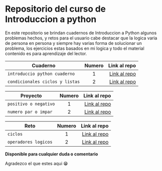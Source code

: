 # Repositorio del curso de Introduccion a python

En este repositorio se brindan cuadernos de Introduccion a Python algunos problemas hechos, y retos para el usuario cabe destacar que la logica varia de persona en persona y siempre hay varias forma de solucionar un problema, los ejercicios estas basados en mi logica y todo el material contenido es para aprendizaje del lector.

| Cuaderno | Numero | Link al repo |
| ------------- |:-------------:| -----:|
|`introduccio python cuaderno`|1|[Link al repo](./notebooks/IntroProgramacionPython.ipynb)|
|`condicionales ciclos y listas`|2|[Link al repo](./notebooks/Condicionales_Ciclos_y_Listas.ipynb)|


| Proyecto | Numero | Link al repo |
| ------------- |:-------------:| -----:|
|`positivo o negativo`|1|[Link al repo](./exercises/T1E1_pos_neg.py)|
|`numero par o impar`|2|[Link al repo](./exercises/T1E2_even_odd.py)|


| Reto | Numero | Link al repo |
| ------------- |:-------------:| -----:|
|`ciclos`|1|[Link al repo](./challenges/Ciclos_challenge.ipynb)|
|`operadores logicos`|2|[Link al repo](./challenges/operadores_logicos.ipynb)|



**Disponible para cualquier duda o comentario**

Agradezco el que estes aqui 😁
